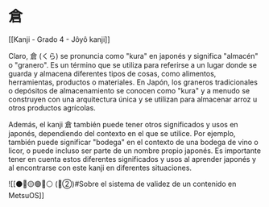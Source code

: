 # 倉

[[Kanji - Grado 4 - Jôyô kanji]]

Claro, 倉 (くら) se pronuncia como "kura" en japonés y significa "almacén" o "granero". Es un término que se utiliza para referirse a un lugar donde se guarda y almacena diferentes tipos de cosas, como alimentos, herramientas, productos o materiales. En Japón, los graneros tradicionales o depósitos de almacenamiento se conocen como "kura" y a menudo se construyen con una arquitectura única y se utilizan para almacenar arroz u otros productos agrícolas.

Además, el kanji 倉 también puede tener otros significados y usos en japonés, dependiendo del contexto en el que se utilice. Por ejemplo, también puede significar "bodega" en el contexto de una bodega de vino o licor, o puede incluso ser parte de un nombre propio japonés. Es importante tener en cuenta estos diferentes significados y usos al aprender japonés y al encontrarse con este kanji en diferentes situaciones.


![[⚫🔴🟡🟢🔵⚪ (🔴②)#Sobre el sistema de validez de un contenido en MetsuOS]]
